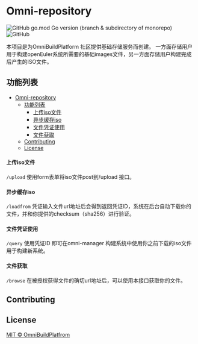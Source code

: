 # Omni-repository
![GitHub go.mod Go version (branch & subdirectory of monorepo)](https://img.shields.io/github/go-mod/go-version/luonannet/omni-repository/main) ![GitHub](https://img.shields.io/github/license/luonannet/omni-repository)

本项目是为OmniBuildPlatform 社区提供基础存储服务而创建。
一方面存储用户用于构建openEuler系统所需要的基础images文件，另一方面存储用户构建完成后产生的ISO文件。


## 功能列表
- [Omni-repository](#omni-repository)
  - [功能列表](#功能列表)
      - [上传iso文件](#上传iso文件)
      - [异步缓存iso](#异步缓存iso)
      - [文件凭证使用](#文件凭证使用)
      - [文件获取](#文件获取)
  - [Contributing](#contributing)
  - [License](#license)

#### 上传iso文件
`/upload` 使用form表单将iso文件post到/upload 接口。
#### 异步缓存iso
`/loadfrom` 凭证输入文件url地址后会得到返回凭证ID，系统在后台自动下载你的文件，并和你提供的checksum（sha256）进行验证。
#### 文件凭证使用
`/query` 使用凭证ID 即可在omni-manager 构建系统中使用你之前下载的iso文件用于构建新系统。

#### 文件获取
 `/browse` 在被授权获得文件的确切url地址后，可以使用本接口获取你的文件。

## Contributing


 

## License

[MIT © OmniBuildPlatfrom](../LICENSE)